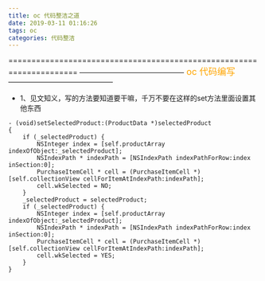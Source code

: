```yaml
---
title: oc 代码整洁之道
date: 2019-03-11 01:16:26
tags: oc
categories: 代码整洁
---
```



=====================================================================
———————————————<font size=4 color=orange> oc 代码编写</font>———————————————

* 1、见文知义，写的方法要知道要干嘛，千万不要在这样的set方法里面设置其他东西
```
- (void)setSelectedProduct:(ProductData *)selectedProduct
{
    if (_selectedProduct) {
        NSInteger index = [self.productArray indexOfObject:_selectedProduct];
        NSIndexPath * indexPath = [NSIndexPath indexPathForRow:index inSection:0];
        PurchaseItemCell * cell = (PurchaseItemCell *)[self.collectionView cellForItemAtIndexPath:indexPath];
        cell.wkSelected = NO;
    }
    _selectedProduct = selectedProduct;
    if (_selectedProduct) {
        NSInteger index = [self.productArray indexOfObject:_selectedProduct];
        NSIndexPath * indexPath = [NSIndexPath indexPathForRow:index inSection:0];
        PurchaseItemCell * cell = (PurchaseItemCell *)[self.collectionView cellForItemAtIndexPath:indexPath];
        cell.wkSelected = YES;
    }
}

```

